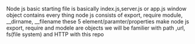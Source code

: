  Node js basic
starting file is basically index.js,server.js or app.js
window object contains every thing 
node js consists of export, require module, __dirname, __filename 
these 5 element/paramter/properties make node js
export, require and modele are objects
we will be familier with path ,url, fs(file system)  and HTTP with this repo
